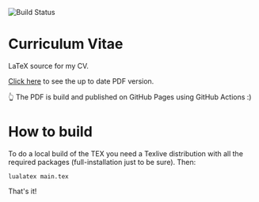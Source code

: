 ![Build Status](https://github.com/gerardbosch/cv/actions/workflows/deploy-pdf.yml/badge.svg)

# Curriculum Vitae

LaTeX source for my CV.

[Click here](http://gerardbosch.github.io/cv) to see the up to date PDF version.

👆 The PDF is build and published on GitHub Pages using GitHub Actions :)

# How to build

To do a local build of the TEX you need a Texlive distribution with all the required packages (full-installation just
to be sure).
Then:

```
lualatex main.tex
```

That's it!
